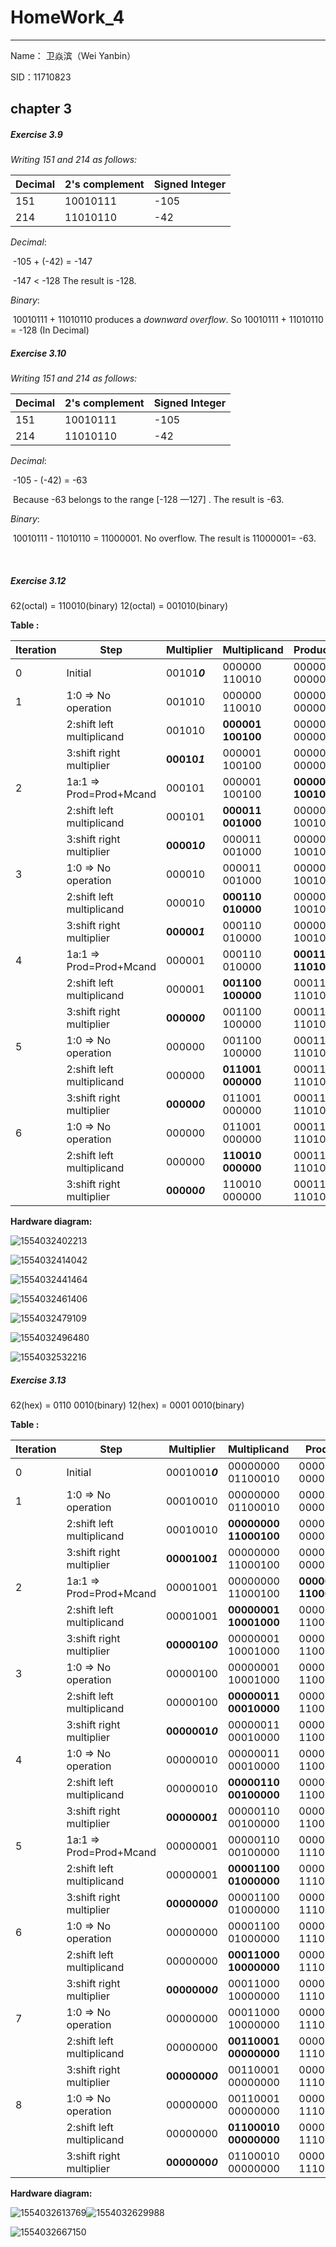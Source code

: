 # HomeWork_4

___

Name： 卫焱滨（Wei Yanbin）  

SID：11710823  



## chapter 3



##### Exercise 3.9 

*Writing 151 and 214 as follows:*	

| Decimal | 2's complement | Signed Integer |
| ------- | -------------- | -------------- |
| 151     | 10010111       | -105           |
| 214     | 11010110       | -42            |

*Decimal*:

​	-105 + (-42) = -147 

​	-147 < -128    The result is -128.

*Binary*:

​	10010111 + 11010110 produces a *downward overflow*. So 10010111 + 11010110 = -128 (In Decimal)

##### Exercise 3.10

*Writing 151 and 214 as follows:*	

| Decimal | 2's complement | Signed Integer |
| ------- | -------------- | -------------- |
| 151     | 10010111       | -105           |
| 214     | 11010110       | -42            |

*Decimal*:

​	-105 - (-42) = -63 

​	Because -63 belongs to the range [-128 —127] .   The result is -63.

*Binary*:

​	10010111 - 11010110 = 11000001. No overflow. The result is 11000001= -63.

​	

##### Exercise 3.12

62(octal) = 110010(binary)   12(octal) = 001010(binary)

**Table :**

| Iteration | Step                      | Multiplier   | Multiplicand      | Product           |
| --------- | ------------------------- | ------------ | ----------------- | ----------------- |
| 0         | Initial                   | 00101***0*** | 000000 110010     | 000000 000000     |
| 1         | 1:0 => No operation       | 001010       | 000000 110010     | 000000 000000     |
|           | 2:shift left multiplicand | 001010       | **000001 100100** | 000000 000000     |
|           | 3:shift right multiplier  | **00010*1*** | 000001 100100     | 000000 000000     |
| 2         | 1a:1 => Prod=Prod+Mcand   | 000101       | 000001 100100     | **000001 100100** |
|           | 2:shift left multiplicand | 000101       | **000011 001000** | 000001 100100     |
|           | 3:shift right multiplier  | **00001*0*** | 000011 001000     | 000001 100100     |
| 3         | 1:0 => No operation       | 000010       | 000011 001000     | 000001 100100     |
|           | 2:shift left multiplicand | 000010       | **000110 010000** | 000001 100100     |
|           | 3:shift right multiplier  | **00000*1*** | 000110 010000     | 000001 100100     |
| 4         | 1a:1 => Prod=Prod+Mcand   | 000001       | 000110 010000     | **000111 110100** |
|           | 2:shift left multiplicand | 000001       | **001100 100000** | 000111 110100     |
|           | 3:shift right multiplier  | **00000*0*** | 001100 100000     | 000111 110100     |
| 5         | 1:0 => No operation       | 000000       | 001100 100000     | 000111 110100     |
|           | 2:shift left multiplicand | 000000       | **011001 000000** | 000111 110100     |
|           | 3:shift right multiplier  | **00000*0*** | 011001 000000     | 000111 110100     |
| 6         | 1:0 => No operation       | 000000       | 011001 000000     | 000111 110100     |
|           | 2:shift left multiplicand | 000000       | **110010 000000** | 000111 110100     |
|           | 3:shift right multiplier  | **00000*0*** | 110010 000000     | 000111 110100     |

**Hardware diagram:**

![1554032402213](C:\Users\lenovo\AppData\Local\Temp\1554032402213.png)

![1554032414042](C:\Users\lenovo\AppData\Local\Temp\1554032414042.png)

![1554032441464](C:\Users\lenovo\AppData\Local\Temp\1554032441464.png)

![1554032461406](C:\Users\lenovo\AppData\Local\Temp\1554032461406.png)

![1554032479109](C:\Users\lenovo\AppData\Local\Temp\1554032479109.png)



![1554032496480](C:\Users\lenovo\AppData\Local\Temp\1554032496480.png)

![1554032532216](C:\Users\lenovo\AppData\Local\Temp\1554032532216.png)

##### Exercise 3.13

62(hex) = 0110 0010(binary)                   12(hex) = 0001 0010(binary)

**Table :**

| Iteration | Step                      | Multiplier     | Multiplicand          | Product               |
| --------- | ------------------------- | -------------- | --------------------- | --------------------- |
| 0         | Initial                   | 0001001***0*** | 00000000 01100010     | 00000000 00000000     |
| 1         | 1:0 => No operation       | 00010010       | 00000000 01100010     | 00000000 00000000     |
|           | 2:shift left multiplicand | 00010010       | **00000000 11000100** | 00000000 00000000     |
|           | 3:shift right multiplier  | **0000100*1*** | 00000000 11000100     | 00000000 00000000     |
| 2         | 1a:1 => Prod=Prod+Mcand   | 00001001       | 00000000 11000100     | **00000000 11000100** |
|           | 2:shift left multiplicand | 00001001       | **00000001 10001000** | 00000000 11000100     |
|           | 3:shift right multiplier  | **0000010*0*** | 00000001 10001000     | 00000000 11000100     |
| 3         | 1:0 => No operation       | 00000100       | 00000001 10001000     | 00000000 11000100     |
|           | 2:shift left multiplicand | 00000100       | **00000011 00010000** | 00000000 11000100     |
|           | 3:shift right multiplier  | **0000001*0*** | 00000011 00010000     | 00000000 11000100     |
| 4         | 1:0 => No operation       | 00000010       | 00000011 00010000     | 00000000 11000100     |
|           | 2:shift left multiplicand | 00000010       | **00000110 00100000** | 00000000 11000100     |
|           | 3:shift right multiplier  | **0000000*1*** | 00000110 00100000     | 00000000 11000100     |
| 5         | 1a:1 => Prod=Prod+Mcand   | 00000001       | 00000110 00100000     | 00000110 11100100     |
|           | 2:shift left multiplicand | 00000001       | **00001100 01000000** | 00000110 11100100     |
|           | 3:shift right multiplier  | **0000000*0*** | 00001100 01000000     | 00000110 11100100     |
| 6         | 1:0 => No operation       | 00000000       | 00001100 01000000     | 00000110 11100100     |
|           | 2:shift left multiplicand | 00000000       | **00011000 10000000** | 00000110 11100100     |
|           | 3:shift right multiplier  | **0000000*0*** | 00011000 10000000     | 00000110 11100100     |
| 7         | 1:0 => No operation       | 00000000       | 00011000 10000000     | 00000110 11100100     |
|           | 2:shift left multiplicand | 00000000       | **00110001 00000000** | 00000110 11100100     |
|           | 3:shift right multiplier  | **0000000*0*** | 00110001 00000000     | 00000110 11100100     |
| 8         | 1:0 => No operation       | 00000000       | 00110001 00000000     | 00000110 11100100     |
|           | 2:shift left multiplicand | 00000000       | **01100010 00000000** | 00000110 11100100     |
|           | 3:shift right multiplier  | **0000000*0*** | 01100010 00000000     | 00000110 11100100     |

**Hardware diagram:**

![1554032613769](C:\Users\lenovo\AppData\Local\Temp\1554032613769.png)![1554032629988](C:\Users\lenovo\AppData\Local\Temp\1554032629988.png)

![1554032667150](C:\Users\lenovo\AppData\Local\Temp\1554032667150.png)